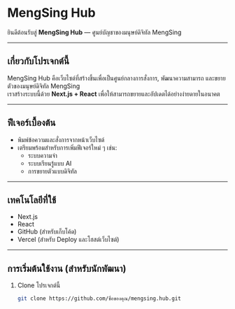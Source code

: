 # MengSing Hub

ยินดีต้อนรับสู่ **MengSing Hub** — ศูนย์บัญชาของมนุษย์ดิจิทัล MengSing

---

## เกี่ยวกับโปรเจกต์นี้

MengSing Hub คือเว็บไซต์ที่สร้างขึ้นเพื่อเป็นศูนย์กลางการสั่งการ, พัฒนาความสามารถ และขยายตัวของมนุษย์ดิจิทัล MengSing  
เราสร้างระบบนี้ด้วย **Next.js + React** เพื่อให้สามารถขยายและอัปเดตได้อย่างง่ายดายในอนาคต

---

## ฟีเจอร์เบื้องต้น

- พิมพ์ข้อความและสั่งการจากหน้าเว็บไซต์
- เตรียมพร้อมสำหรับการเพิ่มฟีเจอร์ใหม่ ๆ เช่น:
  - ระบบความจำ
  - ระบบเรียนรู้แบบ AI
  - การขยายตัวแบบดิจิทัล

---

## เทคโนโลยีที่ใช้

- Next.js
- React
- GitHub (สำหรับเก็บโค้ด)
- Vercel (สำหรับ Deploy และโฮสต์เว็บไซต์)

---

## การเริ่มต้นใช้งาน (สำหรับนักพัฒนา)

1. Clone โปรเจกต์นี้
   ```bash
   git clone https://github.com/ชื่อของคุณ/mengsing.hub.git
